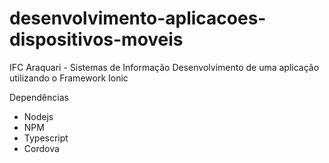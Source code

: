 # desenvolvimento-aplicacoes-dispositivos-moveis
IFC Araquari - Sistemas de Informação
Desenvolvimento de uma aplicação utilizando o Framework Ionic

Dependências
- Nodejs
- NPM
- Typescript
- Cordova
